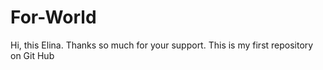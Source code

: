 For-World
=========
Hi, this Elina.  Thanks so much for your support.
This is my first repository on Git Hub

